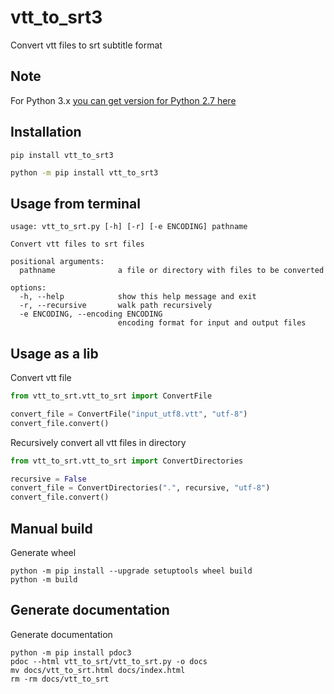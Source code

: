 # vtt_to_srt3
Convert vtt files to srt subtitle format



## Note
For Python 3.x [you can get version for Python 2.7 here](https://github.com/jansenicus/vtt-to-srt.py)

## Installation
```shell
pip install vtt_to_srt3
```

```cmd
python -m pip install vtt_to_srt3
```

## Usage from terminal

```shell
usage: vtt_to_srt.py [-h] [-r] [-e ENCODING] pathname

Convert vtt files to srt files

positional arguments:
  pathname              a file or directory with files to be converted

options:
  -h, --help            show this help message and exit
  -r, --recursive       walk path recursively
  -e ENCODING, --encoding ENCODING
                        encoding format for input and output files
```

## Usage as a lib

Convert vtt file
```python
from vtt_to_srt.vtt_to_srt import ConvertFile

convert_file = ConvertFile("input_utf8.vtt", "utf-8")
convert_file.convert()
```

Recursively convert all vtt files in directory
```python
from vtt_to_srt.vtt_to_srt import ConvertDirectories

recursive = False
convert_file = ConvertDirectories(".", recursive, "utf-8")
convert_file.convert()
```

## Manual build

Generate wheel
```shell
python -m pip install --upgrade setuptools wheel build
python -m build
```

## Generate documentation

Generate documentation
```shell
python -m pip install pdoc3
pdoc --html vtt_to_srt/vtt_to_srt.py -o docs
mv docs/vtt_to_srt.html docs/index.html
rm -rm docs/vtt_to_srt
```